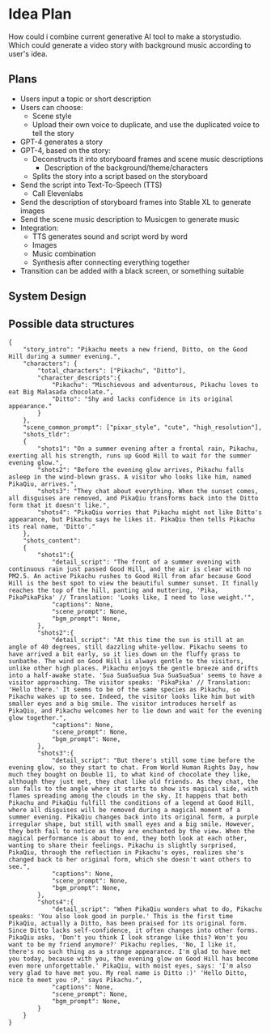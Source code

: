 # Idea Plan

How could i combine current generative AI tool to make a storystudio.
Which could generate a video story with background music according to user's idea.

## Plans
- Users input a topic or short description
- Users can choose:
	- Scene style
	- Upload their own voice to duplicate, and use the duplicated voice to tell the story
- GPT-4 generates a story
- GPT-4, based on the story:
	- Deconstructs it into storyboard frames and scene music descriptions
		- Description of the background/theme/characters
	- Splits the story into a script based on the storyboard
- Send the script into Text-To-Speech (TTS)
	- Call Elevenlabs
- Send the description of storyboard frames into Stable XL to generate images
- Send the scene music description to Musicgen to generate music
- Integration:
	- TTS generates sound and script word by word
	- Images
	- Music combination
	- Synthesis after connecting everything together
- Transition can be added with a black screen, or something suitable

## System Design



## Possible data structures
```=json
{
    "story_intro": "Pikachu meets a new friend, Ditto, on the Good Hill during a summer evening.",
    "characters": {
        "total_characters": ["Pikachu", "Ditto"],
        "character_descripts":{
            "Pikachu": "Mischievous and adventurous, Pikachu loves to eat Big Malasada chocolate.",
            "Ditto": "Shy and lacks confidence in its original appearance."
        }
    },
    "scene_common_prompt": ["pixar_style", "cute", "high_resolution"],
    "shots_tldr":
    {
        "shots1": "On a summer evening after a frontal rain, Pikachu, exerting all his strength, runs up Good Hill to wait for the summer evening glow.",
        "shots2": "Before the evening glow arrives, Pikachu falls asleep in the wind-blown grass. A visitor who looks like him, named PikaQiu, arrives.",
        "shots3": "They chat about everything. When the sunset comes, all disguises are removed, and PikaQiu transforms back into the Ditto form that it doesn't like.",
        "shots4": "PikaQiu worries that Pikachu might not like Ditto's appearance, but Pikachu says he likes it. PikaQiu then tells Pikachu its real name, 'Ditto'."
    },
    "shots_content":
    {
        "shots1":{
            "detail_script": "The front of a summer evening with continuous rain just passed Good Hill, and the air is clear with no PM2.5. An active Pikachu rushes to Good Hill from afar because Good Hill is the best spot to view the beautiful summer sunset. It finally reaches the top of the hill, panting and muttering, 'Pika, PikaPikaPika' // Translation: 'Looks like, I need to lose weight.'",
            "captions": None,
            "scene_prompt": None,
            "bgm_prompt": None,
        },
        "shots2":{
            "detail_script": "At this time the sun is still at an angle of 40 degrees, still dazzling white-yellow. Pikachu seems to have arrived a bit early, so it lies down on the fluffy grass to sunbathe. The wind on Good Hill is always gentle to the visitors, unlike other high places. Pikachu enjoys the gentle breeze and drifts into a half-awake state. 'Sua SuaSuaSua Sua SuaSuaSua' seems to have a visitor approaching. The visitor speaks: 'PikaPika' // Translation: 'Hello there.' It seems to be of the same species as Pikachu, so Pikachu wakes up to see. Indeed, the visitor looks like him but with smaller eyes and a big smile. The visitor introduces herself as PikaQiu, and Pikachu welcomes her to lie down and wait for the evening glow together.",
            "captions": None,
            "scene_prompt": None,
            "bgm_prompt": None,
        },
        "shots3":{
            "detail_script": "But there's still some time before the evening glow, so they start to chat. From World Human Rights Day, how much they bought on Double 11, to what kind of chocolate they like, although they just met, they chat like old friends. As they chat, the sun falls to the angle where it starts to show its magical side, with flames spreading among the clouds in the sky. It happens that both Pikachu and PikaQiu fulfill the conditions of a legend at Good Hill, where all disguises will be removed during a magical moment of a summer evening. PikaQiu changes back into its original form, a purple irregular shape, but still with small eyes and a big smile. However, they both fail to notice as they are enchanted by the view. When the magical performance is about to end, they both look at each other, wanting to share their feelings. Pikachu is slightly surprised, PikaQiu, through the reflection in Pikachu's eyes, realizes she's changed back to her original form, which she doesn't want others to see.",
            "captions": None,
            "scene_prompt": None,
            "bgm_prompt": None,
        },
        "shots4":{
            "detail_script": "When PikaQiu wonders what to do, Pikachu speaks: 'You also look good in purple.' This is the first time PikaQiu, actually a Ditto, has been praised for its original form. Since Ditto lacks self-confidence, it often changes into other forms. PikaQiu asks, 'Don't you think I look strange like this? Won't you want to be my friend anymore?' Pikachu replies, 'No, I like it, there's no such thing as a strange appearance. I'm glad to have met you today, because with you, the evening glow on Good Hill has become even more unforgettable.' PikaQiu, with moist eyes, says: 'I'm also very glad to have met you. My real name is Ditto :)' 'Hello Ditto, nice to meet you :P,' says Pikachu.",
            "captions": None,
            "scene_prompt": None,
            "bgm_prompt": None,
        }
    }
}

```